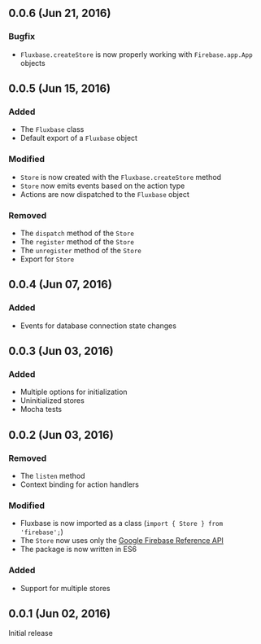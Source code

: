 ## 0.0.6 (Jun 21, 2016)

### Bugfix

- `Fluxbase.createStore` is now properly working with `Firebase.app.App` objects

## 0.0.5 (Jun 15, 2016)

### Added

- The `Fluxbase` class
- Default export of a `Fluxbase` object

### Modified

- `Store` is now created with the `Fluxbase.createStore` method
- `Store` now emits events based on the action type
- Actions are now dispatched to the `Fluxbase` object

### Removed

- The `dispatch` method of the `Store`
- The `register` method of the `Store`
- The `unregister` method of the `Store`
- Export for `Store`

## 0.0.4 (Jun 07, 2016)

### Added

- Events for database connection state changes

## 0.0.3 (Jun 03, 2016)

### Added

- Multiple options for initialization
- Uninitialized stores
- Mocha tests

## 0.0.2 (Jun 03, 2016)

### Removed

- The `listen` method
- Context binding for action handlers

### Modified

- Fluxbase is now imported as a class (`import { Store } from 'firebase';`)
- The `Store` now uses only the [Google Firebase Reference API](https://firebase.google.com/docs/reference/js/firebase.database.Reference)
- The package is now written in ES6

### Added

- Support for multiple stores

## 0.0.1 (Jun 02, 2016)

Initial release
